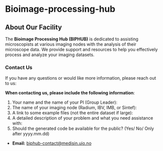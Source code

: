 # Bioimage-processing-hub
## About Our Facility
The **Bioimage Processing Hub (BIPHUB)** is dedicated to assisting microscopists at various imaging nodes with the analysis of their microscope data. We provide support and resources to help you effectively process and analyze your imaging datasets.

### Contact Us
If you have any questions or would like more information, please reach out to us:

**When contacting us, please include the following information**:
1. Your name and the name of your PI (Group Leader):
2. The name of your imaging node (Radium, IBV, IMB, or Sintef):
3. A link to some example files (not the entire dataset if large):
4. A detailed description of your problem and what you need assistance with:
5. Should the generated code be available for the public? (Yes/ No/ Only after yyyy.mm.dd) 

- **Email:** [biphub-contact@medisin.uio.no](mailto:biphub-contact@medisin.uio.no)
